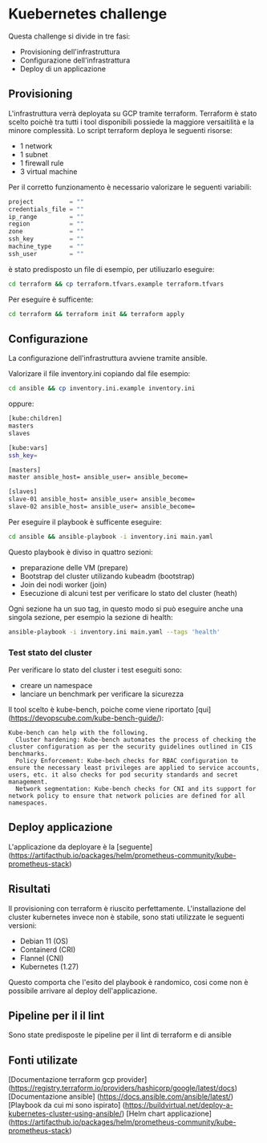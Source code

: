 # Kuebernetes challenge

Questa challenge si divide in tre fasi:

- Provisioning dell'infrastruttura
- Configurazione dell'infrastrattura
- Deploy di un applicazione

## Provisioning
L'infrastruttura verrà deployata su GCP tramite terraform.
Terraform è stato scelto poichè tra tutti i tool disponibili possiede la maggiore versaitilità e la minore complessità.
Lo script terraform deploya le seguenti risorse:
- 1 network
- 1 subnet
- 1 firewall rule
- 3 virtual machine

Per il corretto funzionamento è necessario valorizare le seguenti variabili:

```tf
project          = ""
credentials_file = ""
ip_range         = ""
region           = ""
zone             = ""
ssh_key          = ""
machine_type     = ""
ssh_user         = ""

```
è stato predisposto un file di esempio, per utiliuzarlo eseguire:
```bash
cd terraform && cp terraform.tfvars.example terraform.tfvars
```

Per eseguire è sufficente:
```bash
cd terraform && terraform init && terraform apply
```

## Configurazione
La configurazione dell'infrastruttura avviene tramite ansible.

Valorizare il file inventory.ini copiando dal file esempio:
```bash
cd ansible && cp inventory.ini.example inventory.ini
```
oppure:
```bash
[kube:children]
masters
slaves

[kube:vars]
ssh_key=

[masters]
master ansible_host= ansible_user= ansible_become=

[slaves]
slave-01 ansible_host= ansible_user= ansible_become=
slave-02 ansible_host= ansible_user= ansible_become=
```

Per eseguire il playbook è sufficente eseguire:
```bash
cd ansible && ansible-playbook -i inventory.ini main.yaml
```

Questo playbook è diviso in quattro sezioni:
- preparazione delle VM (prepare)
- Bootstrap del cluster utilizando kubeadm (bootstrap)
- Join dei nodi worker (join)
- Esecuzione di alcuni test per verificare lo stato del cluster (heath)

Ogni sezione ha un suo tag, in questo modo si può eseguire anche una singola sezione, per esempio la sezione di health:
```bash
ansible-playbook -i inventory.ini main.yaml --tags 'health'
```

### Test stato del cluster
Per verificare lo stato del cluster i test eseguiti sono:
- creare un namespace
- lanciare un benchmark per verificare la sicurezza

Il tool scelto è kube-bench, poiche come viene riportato [qui] (https://devopscube.com/kube-bench-guide/):

```
Kube-bench can help with the following. 
  Cluster hardening: Kube-bench automates the process of checking the cluster configuration as per the security guidelines outlined in CIS benchmarks.
  Policy Enforcement: Kube-bech checks for RBAC configuration to ensure the necessary least privileges are applied to service accounts, users, etc. it also checks for pod security standards and secret management.
  Network segmentation: Kube-bench checks for CNI and its support for network policy to ensure that network policies are defined for all namespaces.
```

## Deploy applicazione

L'applicazione da deployare è la [seguente] (https://artifacthub.io/packages/helm/prometheus-community/kube-prometheus-stack)

## Risultati
Il provisioning con terraform è riuscito perfettamente.
L'installazione del cluster kubernetes invece non è stabile, sono stati utilizzate le seguenti versioni:
- Debian 11 (OS)
- Containerd (CRI)
- Flannel (CNI)
- Kubernetes (1.27)

Questo comporta che l'esito del playbook è randomico, cosi come non è possibile arrivare al deploy dell'applicazione.

## Pipeline per il il lint
Sono state predisposte le pipeline per il lint di terraform e di ansible

## Fonti utilizate
[Documentazione terraform gcp provider] (https://registry.terraform.io/providers/hashicorp/google/latest/docs)
[Documentazione ansible] (https://docs.ansible.com/ansible/latest/)
[Playbook da cui mi sono ispirato] (https://buildvirtual.net/deploy-a-kubernetes-cluster-using-ansible/)
[Helm chart applicazione] (https://artifacthub.io/packages/helm/prometheus-community/kube-prometheus-stack)

